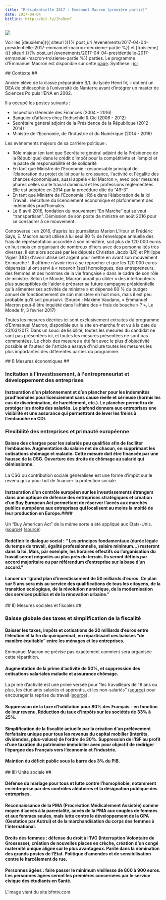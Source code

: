 ```yaml
---
title: "Présidentielle 2017 : Emmanuel Macron (première partie)"
date: 2017-04-04
bitlink: http://bit.ly/2hoRcmF
---
```


<img src="/images/21e61bb6f3f978d3d1c96e89c9d9f.jpeg" style="float: center"/> 

Voir les [deuxième]({{ siteurl }}{% post_url /evenements/2017-04-04-presidentielle-2017-emmanuel-macron-deuxieme-partie %}) et [troisieme]({{ siteurl }}{% post_url /evenements/2017-04-04-presidentielle-2017-emmanuel-macron-troisieme-partie %}) parties. Le programme d'Emmanuel Macron est disponible sur cette [page](http://www.en-marche.fr/emmanuel-macron/le-programme). Synthèse : [ici](http://www.cnewsmatin.fr/politique/2017-03-19/presidentielle-2017-le-programme-demmanuel-macron-744341)

## Contexte ##

Ancien élève de la classe préparatoire B/L du lycée Henri IV, il obtient un DEA de philosophie à l’université de Nanterre avant d’intégrer un master de Sciences Po puis l’ENA en 2002.

Il a occupé les postes suivants :
- Inspection Générale des Finances (2004 - 2016)
- Banquier d’affaires chez Rothschild & Cie (2008 - 2012)
- Secrétaire général adjoint de la Présidence de la République (2012 - 2014)
- Ministre de l’Economie, de l’Industrie et du Numérique (2014 - 2016)

Les évènements majeurs de sa carrière politique :
- Rôle majeur (en tant que Secrétaire général adjoint de la Présidence de la République) dans le crédit d’impôt pour la compétitivité et l’emploi et le pacte de responsabilité et de solidarité
- En tant que Ministre de l’Economie : responsable principal de l’élaboration du projet de loi pour la croissance, l'activité et l'égalité des chances économiques, aussi appelé « loi Macron », avec pour mesures phares celles sur le travail dominical et les professions réglementées. Elle est adoptée en 2014 par la procédure dite du “49-3”.
- En tant que Ministre de l’Economie : Rôle dans l’élaboration de la loi Travail : réécriture du licenciement économique et plafonnement des indemnités prud’homales.
- Le 6 avril 2016, fondation du mouvement “En Marche” qui se veut “transpartisan”. Démission de son poste de ministre en août 2016 pour se consacrer à ce mouvement.

Controverse : en 2016, d’après les journalistes Marion L’Hour et Frédéric Says, E. Macron aurait utilisé à lui seul 80 % de l’enveloppe annuelle des frais de représentation accordée à son ministère, soit plus de 120 000 euros en huit mois en organisant de nombreux dîners avec des personnalités très diverses. Il est alors accusé par les députés Christian Jacob (LR) et Philippe Vigier (UDI) d'avoir utilisé cet argent pour mettre en avant son mouvement En marche !. Il affirme n'avoir rien à se reprocher et que les 120 000 euros dépensés lui ont servi à « recevoir [ses] homologues, des entrepreneurs, des femmes et des hommes de la vie française » dans le cadre de son rôle de ministre. Selon Le Monde, Macron aurait pu cibler « des interlocuteurs plus susceptibles de l'aider à préparer sa future campagne présidentielle qu'à alimenter ses activités de ministre » et dépensé 80 % du budget annuel de fonctionnement de son ministère en huit mois, mais il est peu probable qu'il soit poursuivi.  (Source : Maxime Vaudano, « Emmanuel Macron peut-il être inquiété dans l’affaire des « frais de bouche » ? », Le Monde.fr,‎ 3 février 2017)

Toutes les mesures décrites ici sont exclusivement extraites du programme d’Emmanuel Macron, disponible sur le site en-marche.fr et vu à la date du 23/03/2017. Dans un souci de lisibilité, toutes les mesures du candidat ne sont pas présentées ici, et toutes les mesures présentées ne sont pas commentées. Le choix des mesures a été fait avec le plus d'objectivité possible et l'auteur de l'article a essayé d'inclure toutes les mesures les plus importantes des différentes parties du programme.

## I) Mesures économiques ##

### Incitation à l’investissement, à l'entrepreneuriat et développement des entreprises

#### Instauration d’un plafonnement et d’un plancher pour les indemnités prud’homales pour licenciement sans cause réelle et sérieuse (hormis les cas de discrimination, de harcèlement, etc.). Le plancher permettra de protéger les droits des salariés. Le plafond donnera aux entreprises une visibilité et une assurance qui permettront de lever les freins à l’embauche en CDI. ####

### Flexibilité des entreprises et primauté européenne ###

#### Baisse des charges pour les salariés peu qualifiés afin de faciliter l’embauche. Augmentation du salaire net de chacun, en supprimant les cotisations chômage et maladie. Cette mesure doit être financée par une hausse de la CSG. Ouverture des droits de chômage au salarié qui démissionne. ####

La CSG ou contribution sociale généralisée est une forme d'impôt sur le revenu qui a pour but de financer la protection sociale.

#### Instauration d’un contrôle européen sur les investissements étrangers dans une optique de défense des entreprises stratégiques et création d’un Buy European Act permettant de réserver l’accès aux marchés publics européens aux entreprises qui localisent au moins la moitié de leur production en Europe.####

Un “Buy American Act” de la même sorte a été appliqué aux Etats-Unis. ([source](http://tempsreel.nouvelobs.com/monde/20120312.OBS3593/buy-american-act-comment-cela-se-passe-outre-atlantique.html)) ([source](http://buy-american-act.com/))

#### Redéfinir le dialogue social : “ Les principes fondamentaux (durée légale du temps de travail, égalité professionnelle, salaire minimum...) resteront dans la loi. Mais, par exemple, les horaires effectifs ou l’organisation du travail seront négociés au plus près du terrain. Ils seront définis par accord majoritaire ou par référendum d’entreprise sur la base d’un accord.” ####

#### Lancer un “grand plan d’investissement de 50 milliards d’euros. Ce plan sur 5 ans sera mis au service des qualifications de tous les citoyens, de la transition écologique, de la révolution numérique, de la modernisation des services publics et de la rénovation urbaine.” ####

## II) Mesures sociales et fiscales ##

### Baisse globale des taxes et simplification de la fiscalité ###

#### Baisser les taxes, impôts et cotisations de 20 milliards d’euros entre l’élection et la fin du quinquennat, en répartissant ces baisses “de manière équitable” entre les ménages et les entreprises. ####

Emmanuel Macron ne précise pas exactement comment sera organisée cette répartition.

#### Augmentation de la prime d’activité de 50%, et suppression des cotisations salariales maladie et assurance chômage. ####

La prime d’activité est une prime versée pour “les travailleurs de 18 ans ou plus, les étudiants salariés et apprentis, et les non-salariés” ([source](https://www.service-public.fr/particuliers/vosdroits/N31477)) pour encourager la reprise du travail  ([source](http://www.gouvernement.fr/argumentaire/prime-d-activite)).

#### Suppression de la taxe d’habitation pour 80% des Français - en fonction de leur revenu. Réduction du taux d’impôts sur les sociétés de 33% à 25%. ####

#### Simplification de la fiscalité actuelle par la création d’un prélèvement forfaitaire unique pour tous les revenus du capital mobilier (intérêts, dividendes, plus-values) de l’ordre de 30%. Suppression de l’ISF au profit d’une taxation du patrimoine immobilier avec pour objectif de rediriger l’épargne des Français vers l’économie et l’industrie. ####

#### Maintien du déficit public sous la barre des 3% du PIB. ####

## III) Unité sociale ##

#### Défense du mariage pour tous et lutte contre l’homophobie, notamment en entreprise par des contrôles aléatoires et la désignation publique des entreprises. ####

#### Reconnaissance de la PMA (Procréation Médicalement Assistée) comme moyen d’accès à la parentalité, accès de la PMA aux couples de femmes et aux femmes seules, mais lutte contre le développement de la GPA (Gestation par Autrui) et de la marchandisation du corps des femmes à l’international. ####

#### Droits des femmes : défense du droit à l’IVG (Interruption Volontaire de Grossesse), création de nouvelles places en crèche, création d’un congé maternité unique aligné sur le plus avantageux. Parité dans la nomination des grands postes de l’Etat. Politique d’amendes et de sensibilisation contre le harcèlement de rue. ####

#### Personnes âgées : faire passer le minimum vieillesse de 800 à 900 euros. Les personnes âgées seront les premières concernées par le service civique des étudiants en Santé. ####

L'image vient du site bfmtv.com

